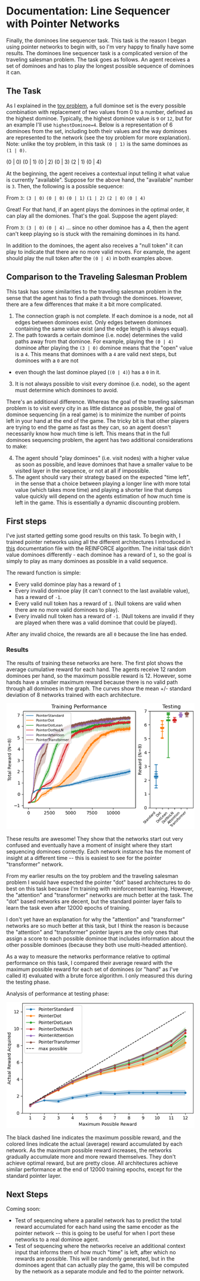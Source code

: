 # Documentation: Line Sequencer with Pointer Networks

Finally, the dominoes line sequencer task. This task is the reason I began 
using pointer networks to begin with, so I'm very happy to finally have some
results. The dominoes line sequencer task is a complicated version of the 
traveling salesman problem. The task goes as follows. An agent receives a set
of dominoes and has to play the longest possible sequence of dominoes it can. 


## The Task
As I explained in the [toy problem](./pointerDemonstration.md), a full dominoe
set is the every possible combination with replacement of two values from 0 to
a number, defined as the highest dominoe. Typically, the highest dominoe value
is `9` or `12`, but for an example I'll use `highestDominoe=4`. Below is a 
representation of 6 dominoes from the set, including both their values and the
way dominoes are represented to the network (see the toy problem for more
explanation). Note: unlike the toy problem, in this task `(0 | 1)` is the same
dominoes as `(1 | 0)`. 

(0 | 0)
(0 | 1)
(0 | 2)
(0 | 3)
(2 | 1)
(0 | 4)

At the beginning, the agent receives a contextual input telling it what value 
is currently "available". Suppose for the above hand, the "available" number
is `3`. Then, the following is a possible sequence:

From `3`: `(3 | 0)` `(0 | 0)` `(0 | 1)` `(1 | 2)` `(2 | 0)` `(0 | 4)`

Great! For that hand, if an agent plays the dominoes in the optimal order, it
can play all the domiones. That's the goal. Suppose the agent played: 

From `3`: `(3 | 0)` `(0 | 4)` ... since no other dominoe has a 4, then the 
agent can't keep playing so is stuck with the remaining dominoes in its hand.

In addition to the dominoes, the agent also receives a "null token" it can
play to indicate that there are no more valid moves. For example, the agent
should play the null token after the `(0 | 4)` in both examples above. 

## Comparison to the Traveling Salesman Problem
This task has some similarities to the traveling salesman problem in the sense
that the agent has to find a path through the dominoes. However, there are a
few differences that make it a bit more complicated. 

1. The connection graph is not complete. If each dominoe is a node, not all 
edges between dominoes exist. Only edges between dominoes containing the same
value exist (and the edge length is always equal). 
2. The path towards a certain dominoe (i.e. node) determines the valid paths 
away from that dominoe. For example, playing the `(0 | 4)` dominoe after 
playing the `(3 | 0)` dominoe means that the "open" value is a `4`. This means
that dominoes with a `4` are valid next steps, but dominoes with a `0` are not
- even though the last dominoe played (`(0 | 4)`) has a `0` in it. 
3. It is not always possible to visit every dominoe (i.e. node), so the agent 
must determine which dominoes to avoid. 

There's an additional difference. Whereas the goal of the traveling salesman
problem is to visit every city in as little distance as possible, the goal of 
dominoe sequencing (in a real game) is to minimize the number of points left
in your hand at the end of the game. The tricky bit is that other players are 
trying to end the game as fast as they can, so an agent doesn't necessarily 
know how much time is left. This means that in the full dominoes sequencing 
problem, the agent has two additional considerations to make:

4. The agent should "play dominoes" (i.e. visit nodes) with a higher value as
soon as possible, and leave dominoes that have a smaller value to be visited 
layer in the sequence, or not at all if impossible. 
5. The agent should vary their strategy based on the expected "time left", in 
the sense that a choice between playing a longer line with more total value
(which takes more time) and playing a shorter line that dumps value quickly 
will depend on the agents estimation of how much time is left in the game. 
This is essentially a dynamic discounting problem. 

## First steps
I've just started getting some good results on this task. To begin with, I 
trained pointer networks using all the different architectures I introduced in
[this](./pointerArchitectureComparison.md) documentation file with the 
REINFORCE algorithm. The initial task didn't value dominoes differently - each
dominoe has a reward of `1`, so the goal is simply to play as many dominoes as
possible in a valid sequence. 

The reward function is simple:
- Every valid dominoe play has a reward of `1`
- Every invalid dominoe play (it can't connect to the last available value), 
has a reward of `-1`.
- Every valid null token has a reward of `1`. (Null tokens are valid when 
there are no more valid dominoes to play).
- Every invalid null token has a reward of `-1`. (Null tokens are invalid if 
they are played when there was a valid dominoe that could be played).

After any invalid choice, the rewards are all `0` because the line has ended.

### Results
The results of training these networks are here. The first plot shows the 
average cumulative reward for each hand. The agents receive 12 random dominoes
per hand, so the maximum possible reward is 12. However, some hands have a 
smaller maximum reward because there is no valid path through all dominoes in
the graph. The curves show the mean +/- standard deviation of 8 networks 
trained with each architecture.

![RL sequencer results](media/ptrArchComp_sequencer_RL.png)

These results are awesome! They show that the networks start out very 
confused and eventually have a moment of insight where they start sequencing
dominoes correctly. Each network instance has the moment of insight at a 
different time -- this is easiest to see for the pointer "transformer" 
network. 

From my earlier results on the toy problem and the traveling salesman problem
I would have expected the pointer "dot" based architectures to do best on 
this task because I'm training with reinforcement learning. However, the 
"attention" and "transformer" networks are much better at the task. The "dot"
based networks are decent, but the standard pointer layer fails to learn the 
task even after 12000 epochs of training. 

I don't yet have an explanation for why the "attention" and "transformer" 
networks are so much better at this task, but I think the reason is because 
the "attention" and "transformer" pointer layers are the only ones that 
assign a score to each possible dominoe that includes information about the
other possible dominoes (because they both use multi-headed attention).

As a way to measure the networks performance relative to optimal performance
on this task, I compared their average reward with the maximum possible reward
for each set of dominoes (or "hand" as I've called it) evaluated with a brute
force algorithm. I only measured this during the testing phase. 

Analysis of performance at testing phase:

![RL Reward Differential](media/ptrArchComp_sequencer_RL_maxRewardDifferential.png)

The black dashed line indicates the maximum possible reward, and the colored
lines indicate the actual (average) reward accumulated by each network. As the
maximum possible reward increases, the networks gradually accumulate more and 
more reward themselves. They don't achieve optimal reward, but are pretty 
close. All architectures achieve similar performance at the end of 12000 
training epochs, except for the standard pointer layer. 

## Next Steps
Coming soon:
- Test of sequencing where a parallel network has to predict the total reward
accumulated for each hand using the same encoder as the pointer network -- 
this is going to be useful for when I port these networks to a real dominoe
agent. 
- Test of sequencing where the networks receive an additional context input 
that informs them of how much "time" is left, after which no rewards are
possible. This will be randomly generated, but in the dominoes agent that can
actually play the game, this will be computed by the network as a separate 
module and fed to the pointer network. 
